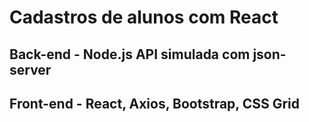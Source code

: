 # Cadastros de alunos com React

## Back-end - Node.js API simulada com json-server

## Front-end - React, Axios, Bootstrap, CSS Grid

